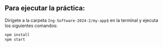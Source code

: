 ## Para ejecutar la práctica:
Dirígete a la carpeta `Ing-Software-2024-2/my-app$` en la terminal y ejecuta los siguientes comandos:

```bash
npm install
npm start
